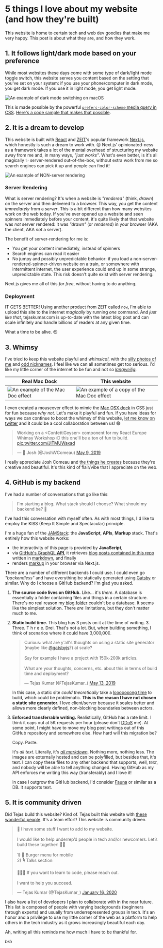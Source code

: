 # 5 things I love about my website (and how they're built)

This website is home to certain tech and web dev goodies that make me very happy. This post is about what they are, and how they work. 

## 1. It follows light/dark mode based on your preference

While most websites these days come with some type of dark/light mode toggle switch, this website serves you content based on the setting that you've set on your system: if you use your phone/computer in dark mode, you get dark mode. If you use it in light mode, you get light mode.

![An example of dark mode switching on macOS](/img/blog/5-things-post/darkmode.gif)

This is made possible by the powerful [`prefers-color-scheme` media query in CSS](https://developer.mozilla.org/en-US/docs/Web/CSS/@media/prefers-color-scheme). [Here's a code sample that makes that possible](https://github.com/TejasQ/tejaskumar.com/blob/d96da38f6fbb32c4b1be760d95d5226f4f482fe7/components/BlogPost.tsx#L49-L64).

## 2. It is a dream to develop

This website is built with [React](https://reactjs.org/) and [ZEIT](https://zeit.co/)'s popular framework [Next.js](https://nextjs.org/), which honestly is such a dream to work with. 😍 Next.js' opinionated-ness as a framework takes a lot of the mental overhead of structuring my website away from me and, in many ways, _"just works"_. What's even better, is it's all magically ✨ server-rendered out-of-the-box, without extra work from me so search engines can pick it up and people can find it!

![An example of NON-server rendering](/img/blog/5-things-post/clientrender.gif)

### Server Rendering

What is server rendering? It's when a website is _"rendered"_ (think, _drawn_) on the server and then delivered to a browser. This way, you get the content _immediately_ from a _server_. This is a bit different than how many websites work on the web today. If you've ever opened up a website and seen spinners immediately before your content, it's quite likely that that website was _not_ server rendered: it was _"drawn"_ (or _rendered_) in your browser (AKA the client, AKA _not_ a server).

The benefit of server-rendering for me is:
- You get your content immediately, instead of spinners
- Search engines can read it easier
- No jumpy and possibly unpredictable behavior: if you load a non-server-rendered-spinner-driven website on a train, or somewhere with intermittent internet, the user experience could end up in some strange, unpredictable state. This risk doesn't quite exist with server rendering.

Next.js gives me all of this _for free_, without having to do anything.

### Deployment

IT GETS BETTER! Using another product from ZEIT called `now`, I'm able to upload this site to the internet _magically_ by running _one_ command. And _just like that_, tejaskumar.com is up-to-date with the latest blog post and can scale infinitely and handle billions of readers at any given time.

<!-- now gif -->

What a time to be alive. 😍

## 3. Whimsy

I've tried to keep this website playful and _whimsical_, with the [silly photos of me](https://github.com/TejasQ/tejaskumar.com/blob/master/public/tejass/13.png) and [odd nicknames](https://github.com/TejasQ/tejaskumar.com/blob/master/util/tej-variants.ts). I feel like we can all sometimes get too serious. I'd like my little corner of the internet to be fun and not so [_langweilig_](https://www.google.com/search?rlz=1C5CHFA_enDE756DE756&ei=6PMlXt-LAoH6kwXZp5zoBQ&q=langweilig+in+english).

| Real Mac Dock | This website |
|--------|-------|
| ![An example of the Mac Doc effect](/img/blog/5-things-post/real-dock.gif) | ![An example of a copy of the Mac Doc effect](/img/blog/5-things-post/dock.gif) |

I even created a mouseover effect to mimic the [Mac OSX dock](https://support.apple.com/guide/mac-help/dock-mh35859/mac) in CSS just for fun because _why not_. Let's make it playful and fun. If you have ideas for ways we can continue to boost the whimsy of this website, [let me know on twitter](https://twitter.com/TejasKumar_) and it could be a cool collaboration between us! 😄

<blockquote class="twitter-tweet"><p lang="en" dir="ltr">Working on a &lt;ConfettiGeyser&gt; component for my React Europe Whimsy Workshop :D this one&#39;ll be a ton of fun to build. <a href="https://t.co/JlTMUWaxad">pic.twitter.com/JlTMUWaxad</a></p>&mdash; 🌈 Josh (@JoshWComeau) <a href="https://twitter.com/JoshWComeau/status/1126575908754788354?ref_src=twsrc%5Etfw">May 9, 2019</a></blockquote> <script async src="https://platform.twitter.com/widgets.js" charset="utf-8"></script>

I really appreciate Josh Comeau and [the things he creates](https://tinkersynth.com/) because they're creative and beautiful. It's this kind of flair/vibe that I appreciate on the web.

## 4. GitHub is my backend

I've had a number of conversations that go like this:

> I'm starting a blog. What stack should I choose? What should my backend be? 🤔

I've had this conversation with myself often. As with most things, I'd like to employ the KISS (Keep It Simple and Spectacular) principle.

I'm a huge fan of the [JAMStack](https://jamstack.org/): the **JavaScript**, **APIs**, **Markup** stack. That's entirely how this website works:

- the interactivity of this page is provided by **JavaScript**,
- via [GitHub's GraphQL **API**](https://github.com/TejasQ/tejaskumar.com/blob/111ae18633d2fd16aab9fdfaf9ccdba127d86302/util/getInitialBlogPosts.ts#L10), it retrieves [blog posts contained in this repo](https://github.com/TejasQ/tejaskumar.com/tree/master/blog) written in [markdown](https://en.wikipedia.org/wiki/Markdown), and finally
- renders [markup](https://en.wikipedia.org/wiki/Markup_language) in your browser via Next.js.

There are a number of different backends I could use. I could even go _"backendless"_ and have everything be statically generated using [Gatsby](https://www.gatsbyjs.org/) or similar. Why do I choose a GitHub backend? I'm glad you asked.

1. **The source code lives on GitHub.** Like... it's _there_. A database is essentially a folder containing files and things in a certain structure. There's no real reason my [blog folder](https://github.com/TejasQ/tejaskumar.com/tree/master/blog) couldn't be a database. It seems like the simplest solution. There _are_ limitations, but they don't matter much to me. 

2. **Static build time.** This blog has 3 posts on it at the time of writing. 3. Three. T h r e e. Drei. That's not a lot. But, when building something, I think of scenarios where it could have 3,000,000. 

    <blockquote class="twitter-tweet"><p lang="en" dir="ltr">Curious: what are y&#39;all&#39;s thoughts on using a static site generator (maybe like <a href="https://twitter.com/gatsbyjs?ref_src=twsrc%5Etfw">@gatsbyjs</a>?) at scale? <br><br>Say for example I have a project with 150k-200k articles. <br><br>What are your thoughts, concerns, etc. about this in terms of build time and deployment?</p>&mdash; Tejas Kumar (@TejasKumar_) <a href="https://twitter.com/TejasKumar_/status/1128028814829936645?ref_src=twsrc%5Etfw">May 13, 2019</a></blockquote> <script async src="https://platform.twitter.com/widgets.js" charset="utf-8"></script>

    In this case, a static site _could theoretically_ take a [looooooong time](https://twitter.com/monicalent/status/1128030476780937217) to build, which could be problematic. **This is the reason I have not chosen a static site generator.** I love client/server because it scales better and allows more clearly defined, non-blocking boundaries between actors.

3. **Enforced transferrable writing.** Realistically, GitHub has a rate limit. I think it caps out at 5K requests per hour (please don't [DDoS](https://www.cloudflare.com/learning/ddos/what-is-a-ddos-attack/) me). At some point, I might have to move my blog post writings out of this GitHub repository and somewhere else. How hard will this migration be?

    Copy. Paste.

    It's _all text_. Literally, it's [_all markdown_](https://github.com/TejasQ/tejaskumar.com/tree/master/blog). Nothing more, nothing less. The images are externally hosted and can be polyfilled, but besides that, it's text. I can copy these files to any other backend that supports, well, _text_, and nobody will be able to tell anything changed. Having GitHub as my API enforces me writing this way (transferably) and I love it!

    In case I outgrow the GitHub backend, I'd consider [Fauna](https://fauna.com/) or similar as a DB. It supports text.

## 5. It is community driven

Did Tejas build this website? Kind of. Tejas built this website with [these wonderful people](https://github.com/TejasQ/tejaskumar.com/graphs/contributors). It's a team effort! This website is community driven.

<blockquote class="twitter-tweet"><p lang="en" dir="ltr">📣 I have some stuff I want to add to my website. <br><br>I would like to help underrep’d people in tech and/or newcomers. Let’s build these together! 🙌🏾<br><br>1) 🍔 Burger menu for mobile<br>2) 🎙 Talks section<br><br>👨🏾‍💻 If you want to learn to code, please reach out.<br><br>I want to help you succeed.</p>&mdash; Tejas Kumar (@TejasKumar_) <a href="https://twitter.com/TejasKumar_/status/1217839590213660673?ref_src=twsrc%5Etfw">January 16, 2020</a></blockquote> <script async src="https://platform.twitter.com/widgets.js" charset="utf-8"></script>

I also have a list of developers I plan to collaborate with in the near future. This list is composed of people with varying backgrounds (beginners through experts) and usually from underrepresented groups in tech. It's an honor and a privilege to use my little corner of the web as a platform to help others in the tech industry as it grows increasingly beautiful each day.

Ah, writing all this reminds me how much I have to be thankful for.

_brb_
